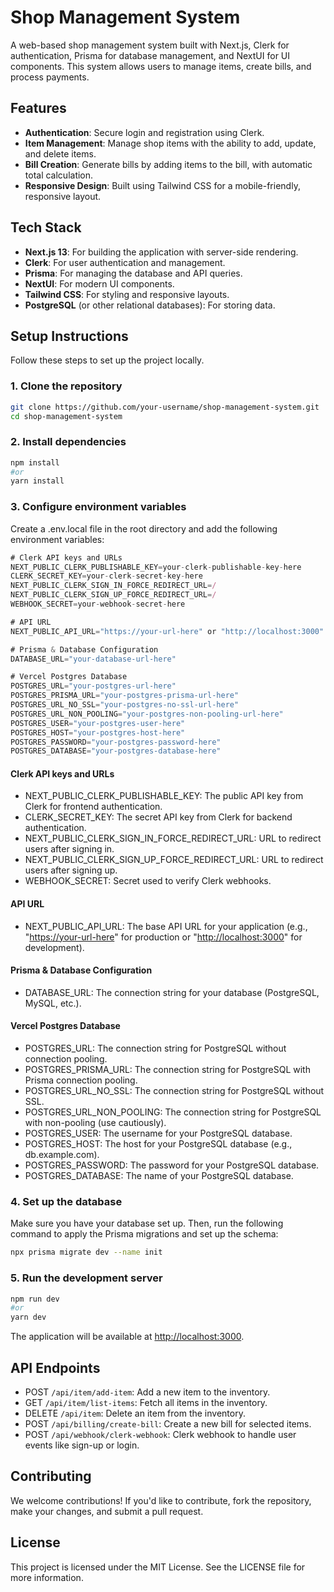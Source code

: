 # Shop Management System

A web-based shop management system built with Next.js, Clerk for authentication, Prisma for database management, and NextUI for UI components. This system allows users to manage items, create bills, and process payments.

## Features

- **Authentication**: Secure login and registration using Clerk.
- **Item Management**: Manage shop items with the ability to add, update, and delete items.
- **Bill Creation**: Generate bills by adding items to the bill, with automatic total calculation.
- **Responsive Design**: Built using Tailwind CSS for a mobile-friendly, responsive layout.

## Tech Stack

- **Next.js 13**: For building the application with server-side rendering.
- **Clerk**: For user authentication and management.
- **Prisma**: For managing the database and API queries.
- **NextUI**: For modern UI components.
- **Tailwind CSS**: For styling and responsive layouts.
- **PostgreSQL** (or other relational databases): For storing data.

## Setup Instructions

Follow these steps to set up the project locally.

### 1. Clone the repository

```bash
git clone https://github.com/your-username/shop-management-system.git
cd shop-management-system
```

### 2. Install dependencies

```bash
npm install
#or 
yarn install
```

### 3. Configure environment variables

Create a .env.local file in the root directory and add the following environment variables:

```js
# Clerk API keys and URLs
NEXT_PUBLIC_CLERK_PUBLISHABLE_KEY=your-clerk-publishable-key-here
CLERK_SECRET_KEY=your-clerk-secret-key-here
NEXT_PUBLIC_CLERK_SIGN_IN_FORCE_REDIRECT_URL=/
NEXT_PUBLIC_CLERK_SIGN_UP_FORCE_REDIRECT_URL=/
WEBHOOK_SECRET=your-webhook-secret-here

# API URL
NEXT_PUBLIC_API_URL="https://your-url-here" or "http://localhost:3000"

# Prisma & Database Configuration
DATABASE_URL="your-database-url-here"

# Vercel Postgres Database
POSTGRES_URL="your-postgres-url-here"
POSTGRES_PRISMA_URL="your-postgres-prisma-url-here"
POSTGRES_URL_NO_SSL="your-postgres-no-ssl-url-here"
POSTGRES_URL_NON_POOLING="your-postgres-non-pooling-url-here"
POSTGRES_USER="your-postgres-user-here"
POSTGRES_HOST="your-postgres-host-here"
POSTGRES_PASSWORD="your-postgres-password-here"
POSTGRES_DATABASE="your-postgres-database-here"
```

#### Clerk API keys and URLs

- NEXT_PUBLIC_CLERK_PUBLISHABLE_KEY: The public API key from Clerk for frontend authentication.
- CLERK_SECRET_KEY: The secret API key from Clerk for backend authentication.
- NEXT_PUBLIC_CLERK_SIGN_IN_FORCE_REDIRECT_URL: URL to redirect users after signing in.
- NEXT_PUBLIC_CLERK_SIGN_UP_FORCE_REDIRECT_URL: URL to redirect users after signing up.
- WEBHOOK_SECRET: Secret used to verify Clerk webhooks.

#### API URL

- NEXT_PUBLIC_API_URL: The base API URL for your application (e.g., "<https://your-url-here>" for production or "<http://localhost:3000>" for development).

#### Prisma & Database Configuration

- DATABASE_URL: The connection string for your database (PostgreSQL, MySQL, etc.).

#### Vercel Postgres Database

- POSTGRES_URL: The connection string for PostgreSQL without connection pooling.
- POSTGRES_PRISMA_URL: The connection string for PostgreSQL with Prisma connection pooling.
- POSTGRES_URL_NO_SSL: The connection string for PostgreSQL without SSL.
- POSTGRES_URL_NON_POOLING: The connection string for PostgreSQL with non-pooling (use cautiously).
- POSTGRES_USER: The username for your PostgreSQL database.
- POSTGRES_HOST: The host for your PostgreSQL database (e.g., db.example.com).
- POSTGRES_PASSWORD: The password for your PostgreSQL database.
- POSTGRES_DATABASE: The name of your PostgreSQL database.

### 4. Set up the database

Make sure you have your database set up. Then, run the following command to apply the Prisma migrations and set up the schema:

```bash
npx prisma migrate dev --name init
```

### 5. Run the development server

```bash
npm run dev
#or
yarn dev
```

The application will be available at <http://localhost:3000>.

## API Endpoints

- POST `/api/item/add-item`: Add a new item to the inventory.
- GET `/api/item/list-items`: Fetch all items in the inventory.
- DELETE `/api/item`: Delete an item from the inventory.
- POST `/api/billing/create-bill`: Create a new bill for selected items.
- POST `/api/webhook/clerk-webhook`: Clerk webhook to handle user events like sign-up or login.

## Contributing

We welcome contributions! If you'd like to contribute, fork the repository, make your changes, and submit a pull request.

## License

This project is licensed under the MIT License. See the LICENSE file for more information.
